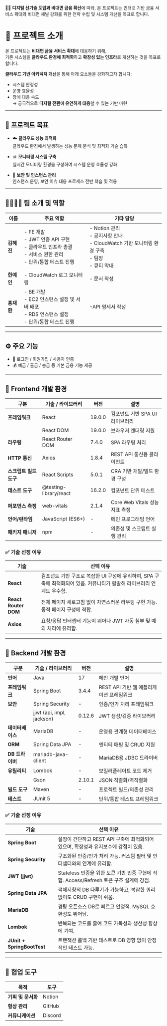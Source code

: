 
☝🏻 **디지털 신기술 도입과 비대면 금융 확산**에 따라, 본 프로젝트는 인터넷 기반 금융 서비스 확대와 비대면 채널 강화를 위한 전략 수립 및 시스템 개선을 목표로 합니다.


# 🏦 프로젝트 소개

본 프로젝트는 **비대면 금융 서비스 확대**에 대응하기 위해,  
기존 시스템을 **클라우드 환경에 최적화**하고 **확장성 있는 인프라**로 개선하는 것을 목표로 합니다.  

**클라우드 기반 아키텍처 개선**을 통해 아래 요소들을 강화하고자 합니다:

- 시스템 안정성
- 운영 효율성
- 장애 대응 속도  
→ 궁극적으로 **디지털 전환에 유연하게 대응**할 수 있는 기반 마련

---



## 🎯 프로젝트 목표

- ☁️ **클라우드 성능 최적화**  
  클라우드 환경에서 발생하는 성능 문제 분석 및 최적화 기술 습득

- 📊 **모니터링 시스템 구축**  
  실시간 모니터링 환경을 구성하여 시스템 운영 효율성 강화

- 🔐 **보안 및 인스턴스 관리**  
  인스턴스 운영, 보안 이슈 대응 프로세스 전반 학습 및 적용

---

## 👨‍👩‍👧‍👦 팀 소개 및 역할

| 이름 | 주요 역할 | 기타 담당 |
|------|-----------|------------|
| **김혜진** | - FE 개발<br>- JWT 인증 API 구현<br>- 클라우드 인프라 총괄<br>- 서비스 권한 관리<br>- 단위/통합 테스트 진행 | - Notion 관리<br>- 공지사항 안내<br> - CloudWatch 기반 모니터링 환경 구축<br>- 팀장<br>- 큐티 막내 |
| **한예인** | - CloudWatch 로그 모니터링 | - 문서 작성 |
| **홍재환** | - BE 개발<br>- EC2 인스턴스 설정 및 서버 배포<br>- RDS 인스턴스 설정<br>- 단위/통합 테스트 진행 | -API 명세서 작성  |


---

## ⚙️ 주요 기능

- 🔐 로그인 / 회원가입 / 사용자 인증
- 💰 예금 / 출금 / 송금 등 기본 금융 기능 제공

---



## 📌 Frontend 개발 환경

| 구분 | 기술 / 라이브러리 | 버전 | 설명 |
|------|-------------------|------|------|
| **프레임워크** | React | 19.0.0 | 컴포넌트 기반 SPA UI 라이브러리 |
|  | React DOM | 19.0.0 | 브라우저 렌더링 지원 |
| **라우팅** | React Router DOM | 7.4.0 | SPA 라우팅 처리 |
| **HTTP 통신** | Axios | 1.8.4 | REST API 통신용 클라이언트 |
| **스크립트 빌드 도구** | React Scripts | 5.0.1 | CRA 기반 개발/빌드 환경 구성 |
| **테스트 도구** | @testing-library/react | 16.2.0 | 컴포넌트 단위 테스트 |
| **퍼포먼스 측정** | web-vitals | 2.1.4 | Core Web Vitals 성능 지표 측정 |
| **언어/런타임** | JavaScript (ES6+) | - | 메인 프로그래밍 언어 |
| **패키지 매니저** | npm | - | 의존성 및 스크립트 실행 관리 |

### ✅ 기술 선정 이유

| 기술 | 선택 이유 |
|------|-----------|
| **React** | 컴포넌트 기반 구조로 복잡한 UI 구성에 유리하며, SPA 구축에 최적화되어 있음. 커뮤니티가 활발해 라이브러리 연계도 우수함. |
| **React Router DOM** | 전체 페이지 새로고침 없이 자연스러운 라우팅 구현 가능. 동적 페이지 구성에 적합. |
| **Axios** | 요청/응답 인터셉터 기능이 뛰어나 JWT 자동 첨부 및 예외 처리에 유리함. |

---



## 📌 Backend 개발 환경

| 구분 | 기술 / 라이브러리 | 버전 | 설명 |
|------|-------------------|------|------|
| **언어** | Java | 17 | 메인 개발 언어 |
| **프레임워크** | Spring Boot | 3.4.4 | REST API 기반 웹 애플리케이션 프레임워크 |
| **보안** | Spring Security | - | 인증/인가 처리 프레임워크 |
|  | jjwt (api, impl, jackson) | 0.12.6 | JWT 생성/검증 라이브러리 |
| **데이터베이스** | MariaDB | - | 운영용 관계형 데이터베이스 |
| **ORM** | Spring Data JPA | - | 엔티티 매핑 및 CRUD 지원 |
| **DB 드라이버** | mariadb-java-client | - | MariaDB용 JDBC 드라이버 |
| **유틸리티** | Lombok | - | 보일러플레이트 코드 제거 |
|  | Gson | 2.10.1 | JSON 직렬화/역직렬화 |
| **빌드 도구** | Maven | - | 프로젝트 빌드/의존성 관리 |
| **테스트** | JUnit 5 | - | 단위/통합 테스트 프레임워크 |

### ✅ 기술 선정 이유

| 기술 | 선택 이유 |
|------|-----------|
| **Spring Boot** | 설정이 간단하고 REST API 구축에 최적화되어 있으며, 확장성과 유지보수에 강점이 있음. |
| **Spring Security** | 구조화된 인증/인가 처리 가능. 커스텀 필터 및 인터셉터와의 연계에 유리함. |
| **JWT (jjwt)** | Stateless 인증을 위한 토큰 기반 인증 구현에 적합. Access/Refresh 토큰 구조 설계에 강점. |
| **Spring Data JPA** | 객체지향적 DB 다루기가 가능하고, 복잡한 쿼리 없이도 CRUD 구현이 쉬움. |
| **MariaDB** | 경량 오픈소스 DB로 빠르고 안정적. MySQL 호환성도 뛰어남. |
| **Lombok** | 반복되는 코드를 줄여 코드 가독성과 생산성 향상에 기여. |
| **JUnit + SpringBootTest** | 트랜잭션 롤백 기반 테스트로 DB 영향 없이 안정적인 테스트 가능. |

---

## 👥 협업 도구

| 목적 | 도구 |
|------|------|
| **기획 및 문서화** | Notion |
| **형상 관리** | GitHub |
| **커뮤니케이션** | Discord |



